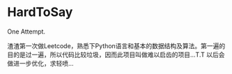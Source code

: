 # HardToSay
One Attempt.

渣渣第一次做Leetcode，熟悉下Python语言和基本的数据结构及算法。第一遍的目的是过一遍，所以代码比较垃圾，因而此项目叫做难以启齿的项目...T.T
以后会做进一步优化，求轻喷...
